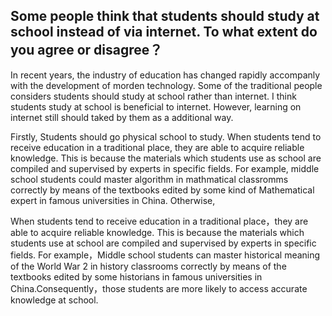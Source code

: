 ## Some people think that students should study at school instead of via internet. To what extent do you agree or disagree？

In recent years, the industry of education has changed rapidly accompanly with the development of morden technology. Some of the traditional people considers students should study at school rather than internet. I think students study at school is beneficial to internet. However, learning on internet still should taked by them as a additional way. 

Firstly, Students should go physical school to study. When students tend to receive education in a traditional place, they are able to acquire reliable knowledge. This is because the materials which students use as school are compiled and supervised by experts in specific fields. For example, middle school students could master algorithm in mathmatical classromms correctly by means of the textbooks edited by some kind of Mathematical expert in famous universities in China. Otherwise,


When students tend to receive education in a traditional place，they are able to acquire reliable knowledge. This is because the materials which students use at school are compiled and supervised by experts in specific fields. For example，Middle school students can master historical meaning of the World War 2 in history classrooms correctly by means of the textbooks edited by some historians in famous universities in China.Consequently，those students are more likely to access accurate knowledge at school.
